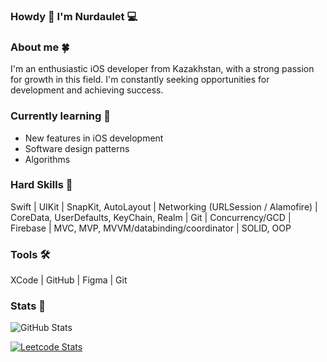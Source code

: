 ### Howdy 👋 I'm Nurdaulet 💻 

### About me 🍀
I'm an enthusiastic iOS developer from Kazakhstan, with a strong passion for growth in this field. I'm constantly seeking opportunities for development and achieving success.

### Currently learning 🔭
- New features in iOS development
- Software design patterns
- Algorithms

### Hard Skills 🚀
Swift | UIKit | SnapKit, AutoLayout | Networking (URLSession / Alamofire) | CoreData, UserDefaults, KeyChain, Realm | Git | Concurrency/GCD | Firebase | MVC, MVP, MVVM/databinding/coordinator | SOLID, OOP 

### Tools 🛠
XCode | GitHub | Figma | Git 
### Stats 🎯
![GitHub Stats](https://github-readme-stats.vercel.app/api?username=abdikaimovn&theme=dark&show_icons=true)

[![Leetcode Stats](https://leetcard.jacoblin.cool/nurekyau)](https://leetcode.com/nurekyau)

